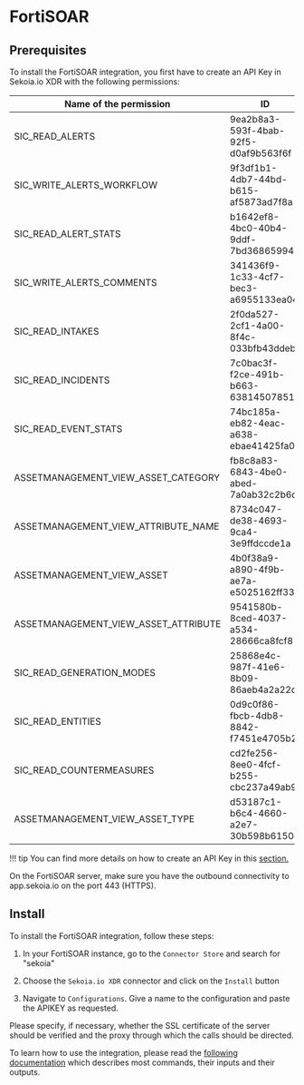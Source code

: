 # FortiSOAR

## Prerequisites

To install the FortiSOAR integration, you first have to create an API Key in Sekoia.io XDR with the following permissions: 

| Name of the permission | ID | Description |
| --- | --- | --- |
| SIC_READ_ALERTS | 9ea2b8a3-593f-4bab-92f5-d0af9b563f6f | List and consult SIC alerts |
| SIC_WRITE_ALERTS_WORKFLOW | 9f3df1b1-4db7-44bd-b615-af5873ad7f8a | Triggers an action on the alert workflow |
| SIC_READ_ALERT_STATS | b1642ef8-4bc0-40b4-9ddf-7bd368659941 | Get statistics about SIC alerts |
| SIC_WRITE_ALERTS_COMMENTS | 341436f9-1c33-4cf7-bec3-a6955133ea04 | Post a comment on an alert |
| SIC_READ_INTAKES | 2f0da527-2cf1-4a00-8f4c-033bfb43ddeb | Get information about a set of intakes |
| SIC_READ_INCIDENTS | 7c0bac3f-f2ce-491b-b663-638145078516 | Get incidents |
| SIC_READ_EVENT_STATS | 74bc185a-eb82-4eac-a638-ebae41425fa0 | Get statistics about SIC events |
| ASSETMANAGEMENT_VIEW_ASSET_CATEGORY | fb8c8a83-6843-4be0-abed-7a0ab32c2b6d | Allow to list categories of assets |
| ASSETMANAGEMENT_VIEW_ATTRIBUTE_NAME | 8734c047-de38-4693-9ca4-3e9ffdccde1a | Allow to list attribute names |
| ASSETMANAGEMENT_VIEW_ASSET | 4b0f38a9-a890-4f9b-ae7a-e5025162ff33 | Allow to retrieve or list assets |
| ASSETMANAGEMENT_VIEW_ASSET_ATTRIBUTE | 9541580b-8ced-4037-a534-28666ca8fcf8 | Allow to retrieve or list attributes of an asset |
| SIC_READ_GENERATION_MODES | 25868e4c-987f-41e6-8b09-86aeb4a2a22d | Get generation modes |
| SIC_READ_ENTITIES | 0d9c0f86-fbcb-4db8-8842-f7451e4705b2 | Get information about entities |
| SIC_READ_COUNTERMEASURES | cd2fe256-8ee0-4fcf-b255-cbc237a49ab9 | Get information about a set of countermeasures |
| ASSETMANAGEMENT_VIEW_ASSET_TYPE | d53187c1-b6c4-4660-a2e7-30b598b6150e | Allow to list types of assets |


!!! tip
    You can find more details on how to create an API Key in this [section.](../../../getting_started/manage_api_keys.md)

On the FortiSOAR server, make sure you have the outbound connectivity to app.sekoia.io on the port 443 (HTTPS).

## Install

To install the FortiSOAR integration, follow these steps: 

1. In your FortiSOAR instance, go to the `Connector Store` and search for "sekoia"

2. Choose the `Sekoia.io XDR` connector and click on the `Install` button

3. Navigate to `Configurations`. Give a name to the configuration and paste the APIKEY as requested.

Please specify, if necessary, whether the SSL certificate of the server should be verified and the proxy through which the calls should be directed.

To learn how to use the integration, please read the [following documentation](https://github.com/fortinet-fortisoar/connector-sekoia-io-xdr/blob/release/1.0.0/docs/SekoiaioXDR.md) which describes most commands, their inputs and their outputs.
